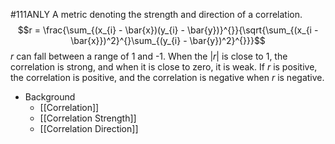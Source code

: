 #111ANLY 
A metric denoting the strength and direction of a correlation.
$$r = \frac{\sum_{(x_{i} - \bar{x})(y_{i} - \bar{y})}^{}}{\sqrt{\sum_{(x_{i - \bar{x}})^2}^{}\sum_{(y_{i} - \bar{y})^2}^{}}}$$
*r* can fall between a range of 1 and -1. When the |*r*| is close to 1, the correlation is strong, and when it is close to zero, it is weak. If *r* is positive, the correlation is positive, and the correlation is negative when *r* is negative.

* Background
	* [[Correlation]]
	* [[Correlation Strength]]
	* [[Correlation Direction]]